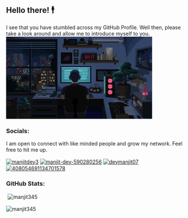 ## Hello there! 🕴️

I see that you have stumbled across my GitHub Profile. Well then, please take a look around and allow me to introduce myself to you. 
<img align="center" src="https://raw.githubusercontent.com/Manjit345/Manjit345/main/GIF.gif" alt="coding gif" width="400"/>

<h3 align="left">Socials:</h3>
I am open to connect with like minded people and grow my network. Feel free to hit me up.
<p align="left">
<a href="https://twitter.com/manjitdey3" target="blank"><img align="center" src="https://raw.githubusercontent.com/rahuldkjain/github-profile-readme-generator/master/src/images/icons/Social/twitter.svg" alt="manjitdey3" height="30" width="40" /></a>
<a href="https://linkedin.com/in/manjit-dey-590280256" target="blank"><img align="center" src="https://raw.githubusercontent.com/rahuldkjain/github-profile-readme-generator/master/src/images/icons/Social/linked-in-alt.svg" alt="manjit-dey-590280256" height="30" width="40" /></a>
<a href="https://instagram.com/deymanjit07" target="blank"><img align="center" src="https://raw.githubusercontent.com/rahuldkjain/github-profile-readme-generator/master/src/images/icons/Social/instagram.svg" alt="deymanjit07" height="30" width="40" /></a>
<a href="https://discord.gg/408054691134701578" target="blank"><img align="center" src="https://raw.githubusercontent.com/rahuldkjain/github-profile-readme-generator/master/src/images/icons/Social/discord.svg" alt="408054691134701578" height="30" width="40" /></a>
</p>

<h3 align="left">GitHub Stats:</h3>
<p>&nbsp;<img align="center" src="https://github-readme-stats.vercel.app/api?username=manjit345&show_icons=true&locale=en" alt="manjit345" /></p>

<p><img align="center" src="https://github-readme-streak-stats.herokuapp.com/?user=manjit345&" alt="manjit345" /></p>